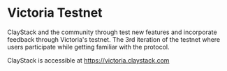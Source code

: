 # Victoria Testnet

ClayStack and the community through test new features and incorporate feedback through Victoria's testnet. The 3rd iteration of the testnet where users participate while getting familiar with the protocol.

ClayStack is accessible at https://victoria.claystack.com